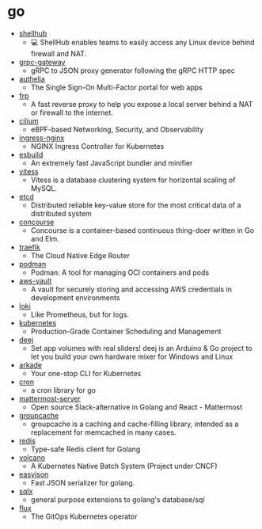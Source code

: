 # go
- [shellhub](https://github.com/shellhub-io/shellhub)
  - 💻 ShellHub enables teams to easily access any Linux device behind firewall and NAT.
- [grpc-gateway](https://github.com/grpc-ecosystem/grpc-gateway)
  - gRPC to JSON proxy generator following the gRPC HTTP spec
- [authelia](https://github.com/authelia/authelia)
  - The Single Sign-On Multi-Factor portal for web apps
- [frp](https://github.com/fatedier/frp)
  - A fast reverse proxy to help you expose a local server behind a NAT or firewall to the internet.
- [cilium](https://github.com/cilium/cilium)
  - eBPF-based Networking, Security, and Observability
- [ingress-nginx](https://github.com/kubernetes/ingress-nginx)
  - NGINX Ingress Controller for Kubernetes
- [esbuild](https://github.com/evanw/esbuild)
  - An extremely fast JavaScript bundler and minifier
- [vitess](https://github.com/vitessio/vitess)
  - Vitess is a database clustering system for horizontal scaling of MySQL.
- [etcd](https://github.com/etcd-io/etcd)
  - Distributed reliable key-value store for the most critical data of a distributed system
- [concourse](https://github.com/concourse/concourse)
  - Concourse is a container-based continuous thing-doer written in Go and Elm.
- [traefik](https://github.com/containous/traefik)
  - The Cloud Native Edge Router
- [podman](https://github.com/containers/podman)
  - Podman: A tool for managing OCI containers and pods
- [aws-vault](https://github.com/99designs/aws-vault)
  - A vault for securely storing and accessing AWS credentials in development environments
- [loki](https://github.com/grafana/loki)
  - Like Prometheus, but for logs.
- [kubernetes](https://github.com/kubernetes/kubernetes)
  - Production-Grade Container Scheduling and Management
- [deej](https://github.com/omriharel/deej)
  - Set app volumes with real sliders! deej is an Arduino & Go project to let you build your own hardware mixer for Windows and Linux
- [arkade](https://github.com/alexellis/arkade)
  - Your one-stop CLI for Kubernetes
- [cron](https://github.com/robfig/cron)
  - a cron library for go
- [mattermost-server](https://github.com/mattermost/mattermost-server)
  - Open source Slack-alternative in Golang and React - Mattermost
- [groupcache](https://github.com/golang/groupcache)
  - groupcache is a caching and cache-filling library, intended as a replacement for memcached in many cases.
- [redis](https://github.com/go-redis/redis)
  - Type-safe Redis client for Golang
- [volcano](https://github.com/volcano-sh/volcano)
  - A Kubernetes Native Batch System (Project under CNCF)
- [easyjson](https://github.com/mailru/easyjson)
  - Fast JSON serializer for golang.
- [sqlx](https://github.com/jmoiron/sqlx)
  - general purpose extensions to golang's database/sql
- [flux](https://github.com/fluxcd/flux)
  - The GitOps Kubernetes operator
